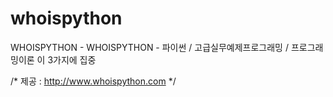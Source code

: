 # whoispython
WHOISPYTHON - WHOISPYTHON - 파이썬 / 고급실무예제프로그래밍 / 프로그래밍이론 이 3가지에 집중

/* 
제공 : http://www.whoispython.com 
*/
